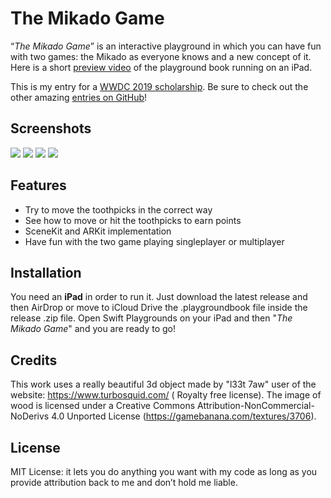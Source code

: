  # The Mikado Game
 
“*The Mikado Game*” is an interactive playground in which you can have fun with two games: the Mikado as everyone knows and a new concept of it. Here is a short [preview video](https://www.youtube.com/watch?v=Mz86J83I-Lo) of the playground book running on an iPad.

This is my entry for a [WWDC 2019 scholarship](https://developer.apple.com/wwdc/scholarships/). Be sure to check out the other amazing [entries on GitHub](https://github.com/wwdc/2019)!

## Screenshots

![](https://i.imgur.com/ZmtkHph.jpg)
![](https://i.imgur.com/0VzBpQT.png)
![](https://i.imgur.com/zKyAARF.jpg)
![](https://i.imgur.com/zituFRP.jpg)

## Features

  - Try to move the toothpicks in the correct way
  - See how to move or hit the toothpicks to earn points
  - SceneKit and ARKit implementation
  - Have fun with the two game playing singleplayer or multiplayer
  

## Installation

You need an **iPad** in order to run it. Just download the latest release and then AirDrop or move to iCloud Drive the .playgroundbook file inside the release .zip file. Open Swift Playgrounds on your iPad and then "*The Mikado Game*" and you are ready to go!

## Credits

This work uses a really beautiful 3d object made by "l33t 7aw" user of the website: https://www.turbosquid.com/ ( Royalty free license).
The image of wood is licensed under a Creative Commons Attribution-NonCommercial-NoDerivs 4.0 Unported License (https://gamebanana.com/textures/3706).


## License

MIT License: it lets you do anything you want with my code as long as you provide attribution back to me and don’t hold me liable.

